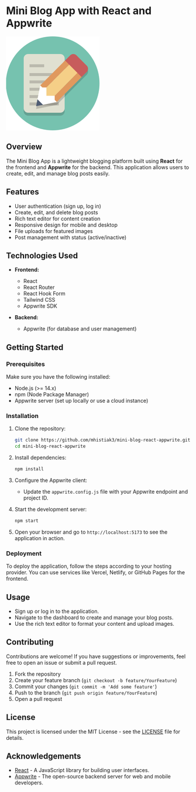 
# Mini Blog App with React and Appwrite

![Mini Blog Logo](./public/logo.png) <!-- Add a logo image if you have one -->

## Overview

The Mini Blog App is a lightweight blogging platform built using **React** for the frontend and **Appwrite** for the backend. This application allows users to create, edit, and manage blog posts easily.

## Features

- User authentication (sign up, log in)
- Create, edit, and delete blog posts
- Rich text editor for content creation
- Responsive design for mobile and desktop
- File uploads for featured images
- Post management with status (active/inactive)

## Technologies Used

- **Frontend:** 
  - React
  - React Router
  - React Hook Form
  - Tailwind CSS
  - Appwrite SDK

- **Backend:**
  - Appwrite (for database and user management)

## Getting Started

### Prerequisites

Make sure you have the following installed:

- Node.js (>= 14.x)
- npm (Node Package Manager)
- Appwrite server (set up locally or use a cloud instance)

### Installation

1. Clone the repository:

   ```bash
   git clone https://github.com/mhistiak3/mini-blog-react-appwrite.git
   cd mini-blog-react-appwrite
   ```

2. Install dependencies:

   ```bash
   npm install
   ```

3. Configure the Appwrite client:

   - Update the `appwrite.config.js` file with your Appwrite endpoint and project ID.

4. Start the development server:

   ```bash
   npm start
   ```

5. Open your browser and go to `http://localhost:5173` to see the application in action.

### Deployment

To deploy the application, follow the steps according to your hosting provider. You can use services like Vercel, Netlify, or GitHub Pages for the frontend.

## Usage

- Sign up or log in to the application.
- Navigate to the dashboard to create and manage your blog posts.
- Use the rich text editor to format your content and upload images.

## Contributing

Contributions are welcome! If you have suggestions or improvements, feel free to open an issue or submit a pull request.

1. Fork the repository
2. Create your feature branch (`git checkout -b feature/YourFeature`)
3. Commit your changes (`git commit -m 'Add some feature'`)
4. Push to the branch (`git push origin feature/YourFeature`)
5. Open a pull request

## License

This project is licensed under the MIT License - see the [LICENSE](LICENSE) file for details.

## Acknowledgements

- [React](https://reactjs.org/) - A JavaScript library for building user interfaces.
- [Appwrite](https://appwrite.io/) - The open-source backend server for web and mobile developers.

